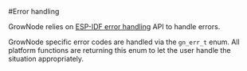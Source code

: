 
#Error handling

GrowNode relies on [ESP-IDF error handling](https://docs.espressif.com/projects/esp-idf/en/latest/esp32/api-guides/error-handling.html) API to handle errors. 

GrowNode specific error codes are handled via the `gn_err_t` enum. All platform functions are returning this enum to let the user handle the situation appropriately.